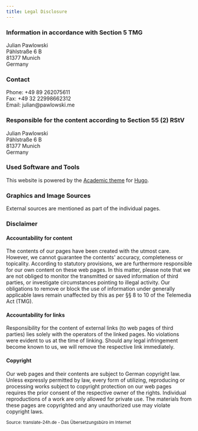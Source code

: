 ```yaml
---
title: Legal Disclosure
---
```


### Information in accordance with Section 5 TMG

Julian Pawlowski<br/>
Pählstraße 6 B<br/>
81377 Munich<br/>
Germany


### Contact

Phone: +&#052;&#057;&#032;&#056;&#057;&#032;&#050;&#054;&#050;&#048;&#055;&#053;&#054;&#049;&#049;<br />
Fax: +&#052;&#057;&#032;&#051;&#050;&#032;&#050;&#050;&#057;&#057;&#056;&#054;&#054;&#050;&#051;&#049;&#050;<br />
Email: &#106;&#117;&#108;&#105;&#097;&#110;&#064;&#112;&#097;&#119;&#108;&#111;&#119;&#115;&#107;&#105;&#046;&#109;&#101;


### Responsible for the content according to Section 55 (2) RStV

Julian Pawlowski<br/>
Pählstraße 6 B<br/>
81377 Munich<br/>
Germany


### Used Software and Tools

This website is powered by the
<a href="https://sourcethemes.com/academic/" target="_blank" rel="noopener">Academic theme</a> for
<a href="https://gohugo.io" target="_blank" rel="noopener">Hugo</a>.


### Graphics and Image Sources

External sources are mentioned as part of the individual pages.


### Disclaimer

#### Accountability for content
The contents of our pages have been created with the utmost care. However, we cannot guarantee the contents' accuracy, completeness or topicality. According to statutory provisions, we are furthermore responsible for our own content on these web pages. In this matter, please note that we are not obliged to monitor the transmitted or saved information of third parties, or investigate circumstances pointing to illegal activity. Our obligations to remove or block the use of information under generally applicable laws remain unaffected by this as per §§ 8 to 10 of the Telemedia Act (TMG).

#### Accountability for links
Responsibility for the content of external links (to web pages of third parties) lies solely with the operators of the linked pages. No violations were evident to us at the time of linking. Should any legal infringement become known to us, we will remove the respective link immediately.

#### Copyright
Our web pages and their contents are subject to German copyright law. Unless expressly permitted by law, every form of utilizing, reproducing or processing works subject to copyright protection on our web pages requires the prior consent of the respective owner of the rights. Individual reproductions of a work are only allowed for private use. The materials from these pages are copyrighted and any unauthorized use may violate copyright laws.


<sup>Source: translate-24h.de - Das Übersetzungsbüro im Internet</sup>
